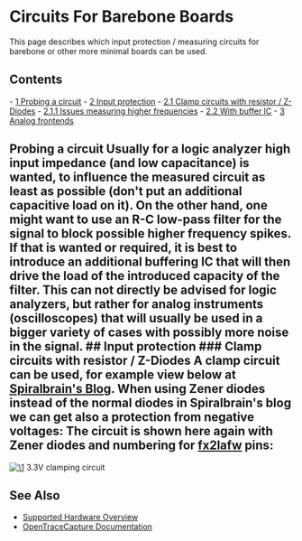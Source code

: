 # Circuits For Barebone Boards

This page describes which input protection / measuring circuits for barebone or other more minimal boards can be used. 
## Contents 
\- [1 Probing a circuit](Circuits_for_barebone_boards.html#Probing_a_circuit) \- [2 Input protection](Circuits_for_barebone_boards.html#Input_protection) \- [2.1 Clamp circuits with resistor / Z-Diodes](Circuits_for_barebone_boards.html#Clamp_circuits_with_resistor_/_Z-Diodes) \- [2.1.1 Issues measuring higher frequencies](Circuits_for_barebone_boards.html#Issues_measuring_higher_frequencies) \- [2.2 With buffer IC](Circuits_for_barebone_boards.html#With_buffer_IC) \- [3 Analog frontends](Circuits_for_barebone_boards.html#Analog_frontends) 
## Probing a circuit Usually for a logic analyzer high input impedance (and low capacitance) is wanted, to influence the measured circuit as least as possible (don't put an additional capacitive load on it). On the other hand, one might want to use an R-C low-pass filter for the signal to block possible higher frequency spikes. If that is wanted or required, it is best to introduce an additional buffering IC that will then drive the load of the introduced capacity of the filter. This can not directly be advised for logic analyzers, but rather for analog instruments (oscilloscopes) that will usually be used in a bigger variety of cases with possibly more noise in the signal. ## Input protection ### Clamp circuits with resistor / Z-Diodes A clamp circuit can be used, for example view below at [Spiralbrain's Blog](http://web.archive.org/web/20140604115345/http://sunbizhosting.co.uk/~spiral/blog/?p=117). When using Zener diodes instead of the normal diodes in Spiralbrain's blog we can get also a protection from negative voltages: The circuit is shown here again with Zener diodes and numbering for [fx2lafw](Fx2lafw.html "Fx2lafw") pins: 
[![\1](../../assets/hardware/general/\2)](./File:Clamp_circuit1.png.html)
[](./File:Clamp_circuit1.png.html "Enlarge")
3.3V clamping circuit

## See Also
- [Supported Hardware Overview](../supported-hardware.md)
- [OpenTraceCapture Documentation](../../opentracecapture/overview.md)
